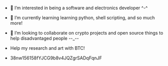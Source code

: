 
- 👀 I’m interested in being a software and electronics developer ^-^
- 🌱 I’m currently learning learning python, shell scripting, and so much more!
- 💞️ I’m looking to collaborate on crypto projects and open source things to help disadvantaged people --_--

- Help my research and art with BTC!
- 38nw156158fYJCG9b8v4JQZgrSADqFqnJF
